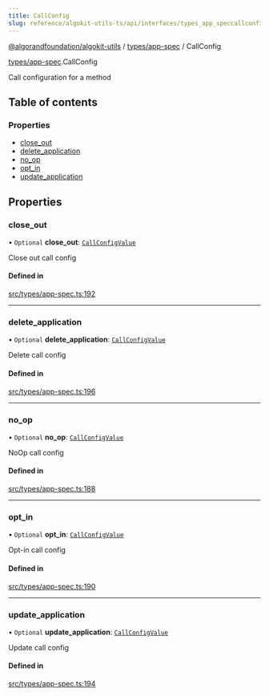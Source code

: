 ```yaml
---
title: CallConfig
slug: reference/algokit-utils-ts/api/interfaces/types_app_speccallconfig
---
```

[@algorandfoundation/algokit-utils](/reference/algokit-utils-ts/api/overview) / [types/app-spec](/reference/algokit-utils-ts/api/modules/types_app_spec/) / CallConfig



[types/app-spec](/reference/algokit-utils-ts/api/modules/types_app_spec/).CallConfig

Call configuration for a method

## Table of contents

### Properties

- [close\_out](#close_out)
- [delete\_application](#delete_application)
- [no\_op](#no_op)
- [opt\_in](#opt_in)
- [update\_application](#update_application)

## Properties

### close\_out

• `Optional` **close\_out**: [`CallConfigValue`](/reference/algokit-utils-ts/api/modules/types_app_spec/#callconfigvalue)

Close out call config

#### Defined in

[src/types/app-spec.ts:192](https://github.com/algorandfoundation/algokit-utils-ts/blob/main/src/types/app-spec.ts#L192)

___

### delete\_application

• `Optional` **delete\_application**: [`CallConfigValue`](/reference/algokit-utils-ts/api/modules/types_app_spec/#callconfigvalue)

Delete call config

#### Defined in

[src/types/app-spec.ts:196](https://github.com/algorandfoundation/algokit-utils-ts/blob/main/src/types/app-spec.ts#L196)

___

### no\_op

• `Optional` **no\_op**: [`CallConfigValue`](/reference/algokit-utils-ts/api/modules/types_app_spec/#callconfigvalue)

NoOp call config

#### Defined in

[src/types/app-spec.ts:188](https://github.com/algorandfoundation/algokit-utils-ts/blob/main/src/types/app-spec.ts#L188)

___

### opt\_in

• `Optional` **opt\_in**: [`CallConfigValue`](/reference/algokit-utils-ts/api/modules/types_app_spec/#callconfigvalue)

Opt-in call config

#### Defined in

[src/types/app-spec.ts:190](https://github.com/algorandfoundation/algokit-utils-ts/blob/main/src/types/app-spec.ts#L190)

___

### update\_application

• `Optional` **update\_application**: [`CallConfigValue`](/reference/algokit-utils-ts/api/modules/types_app_spec/#callconfigvalue)

Update call config

#### Defined in

[src/types/app-spec.ts:194](https://github.com/algorandfoundation/algokit-utils-ts/blob/main/src/types/app-spec.ts#L194)